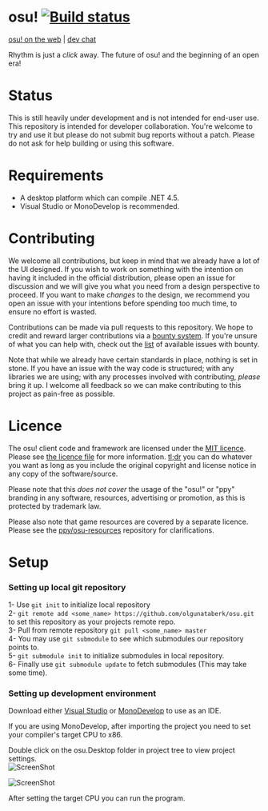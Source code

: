 # osu! [![Build status](https://ci.appveyor.com/api/projects/status/u2p01nx7l6og8buh?svg=true)](https://ci.appveyor.com/project/peppy/osu)



[osu! on the web](https://osu.ppy.sh) | [dev chat](https://discord.gg/ppy)

Rhythm is just a *click* away. The future of osu! and the beginning of an open era!

# Status

This is still heavily under development and is not intended for end-user use. This repository is intended for developer collaboration. You're welcome to try and use it but please do not submit bug reports without a patch. Please do not ask for help building or using this software.

# Requirements

- A desktop platform which can compile .NET 4.5.
- Visual Studio or MonoDevelop is recommended.

# Contributing

We welcome all contributions, but keep in mind that we already have a lot of the UI designed. If you wish to work on something with the intention on having it included in the official distribution, please open an issue for discussion and we will give you what you need from a design perspective to proceed. If you want to make *changes* to the design, we recommend you open an issue with your intentions before spending too much time, to ensure no effort is wasted.

Contributions can be made via pull requests to this repository. We hope to credit and reward larger contributions via a [bounty system](https://goo.gl/nFdoyI). If you're unsure of what you can help with, check out the [list](https://github.com/ppy/osu/issues?utf8=%E2%9C%93&q=is%3Aissue+is%3Aopen+label%3Abounty) of available issues with bounty.

Note that while we already have certain standards in place, nothing is set in stone. If you have an issue with the way code is structured; with any libraries we are using; with any processes involved with contributing, *please* bring it up. I welcome all feedback so we can make contributing to this project as pain-free as possible.

# Licence

The osu! client code and framework are licensed under the [MIT licence](https://opensource.org/licenses/MIT). Please see [the licence file](LICENCE) for more information. [tl;dr](https://tldrlegal.com/license/mit-license) you can do whatever you want as long as you include the original copyright and license notice in any copy of the software/source.

Please note that this *does not cover* the usage of the "osu!" or "ppy" branding in any software, resources, advertising or promotion, as this is protected by trademark law.

Please also note that game resources are covered by a separate licence. Please see the [ppy/osu-resources](https://github.com/ppy/osu-resources) repository for clarifications.

# Setup

### Setting up local git repository

1- Use `git init` to initialize local repository  
2- `git remote add <some_name> https://github.com/olgunataberk/osu.git` to set this repository as your projects remote repo.  
3- Pull from remote repository `git pull <some_name> master`  
4- You may use `git submodule` to see which submodules our repository points to.  
5- `git submodule init` to initialize submodules in local repository.  
6- Finally use `git submodule update` to fetch submodules (This may take some time).

### Setting up development environment

Download either [Visual Studio](https://www.visualstudio.com/tr/free-developer-offers/) or [MonoDevelop](http://www.monodevelop.com/download/) to use as an IDE. 

If you are using MonoDevelop, after importing the project you need to set your compiler's target CPU to x86.

Double click on the osu.Desktop folder in project tree to view project settings.  
![ScreenShot](http://i.imgur.com/9jpisT0.png)

![ScreenShot](http://i.imgur.com/A9nyqho.png) 

After setting the target CPU you can run the program.
